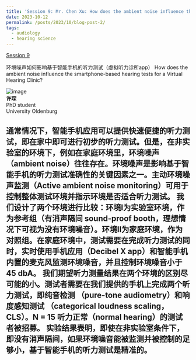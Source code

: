 ```yaml
---
title: 'Session 9: Mr. Chen Xu: How does the ambient noise influence the smartphone-based hearing tests for a Virtual Hearing Clinic?'
date: 2023-10-12
permalink: /posts/2023/10/blog-post-2/
tags:
  - audiology
  - hearing science
---
```


[Session 9](https://www.bilibili.com/video/BV1G2421M7V9/?spm_id_from=333.999.0.0)


环境噪声如何影响基于智能手机的听力测试（虚拟听力诊所app）
How does the ambient noise influence the smartphone-based hearing tests for a Virtual Hearing Clinic?

![image](https://github.com/sqgwang/sqgwang.github.io/assets/126608806/9999e606-7ce1-46a3-8856-6c5386d89ac8)
<br>**许琛**
<br>PhD student
<br>University Oldenburg

通常情况下，智能手机应用可以提供快速便捷的听力测试，即在家中即可进行初步的听力测试。但是，在非实验室的环境下，例如在家庭环境里，环境噪声（ambient noise）往往存在。环境噪声是影响基于智能手机的听力测试准确性的关键因素之一。主动环境噪声监测（Active ambient noise monitoring）可用于控制整体测试环境并指示环境是否适合听力测试。
我们设计了两个环境进行比较：环境I为实验室环境，作为参考组（有消声隔间 sound-proof booth，理想情况下可视为没有环境噪音）。环境II为家庭环境，作为对照组。在家庭环境中，测试需要在完成听力测试的同时，实时使用手机应用（Decibel X app）和智能手机内置的麦克风监测环境噪音，并且控制环境噪音小于45 dbA。 我们期望听力测量结果在两个环境的区别尽可能的小。测试者需要在我们提供的手机上完成两个听力测试，即纯音检测 （pure-tone audiometry）和响度感知测试 （categorical loudness scaling，CLS）。N = 15 听力正常（normal hearing）的测试者被招募。
实验结果表明，即使在非实验室条件下，即没有消声隔间，如果环境噪音能被监测并被控制的足够小，基于智能手机的听力测试是精准的。 
------
